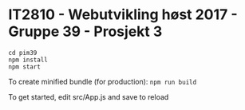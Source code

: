 # IT2810 - Webutvikling høst 2017 - Gruppe 39 - Prosjekt 3

```
cd pim39
npm install
npm start
```

To create minified bundle (for production):
`npm run build`

To get started, edit src/App.js and save to reload